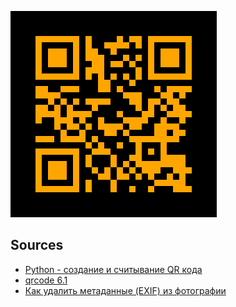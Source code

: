 ![](https://raw.githubusercontent.com/tonypithony/QR/main/myrusakov_out_1.png)

## Sources

* [Python - cоздание и считывание QR кода](https://myrusakov.ru/qr-code-python.html)
* [qrcode 6.1](https://pypi.org/project/qrcode/)
* [Как удалить метаданные (EXIF) из фотографии](https://sysadmin.ru/articles/kak-udalit-exif-dannye-iz-fotografii)
